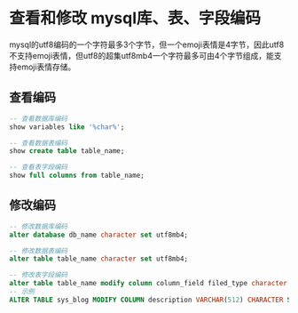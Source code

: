 # 查看和修改 mysql库、表、字段编码
mysql的utf8编码的一个字符最多3个字节，但一个emoji表情是4字节，因此utf8不支持emoji表情，但utf8的超集utf8mb4一个字符最多可由4个字节组成，能支持emoji表情存储。

## 查看编码
```sql
-- 查看数据库编码
show variables like '%char%';

-- 查看数据表编码
show create table table_name;

-- 查看表字段编码
show full columns from table_name;
```

## 修改编码
```sql
-- 修改数据库编码
alter database db_name character set utf8mb4;

-- 修改数据表编码
alter table table_name character set utf8mb4;

-- 修改表字段编码
alter table table_name modify column column_field filed_type character set utf8mb4_unicode_ci;
-- 示例
ALTER TABLE sys_blog MODIFY COLUMN description VARCHAR(512) CHARACTER SET utf8mb4 COLLATE utf8mb4_unicode_ci;
````